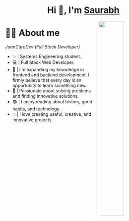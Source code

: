 <h1 align="center">Hi 👋, I'm <a href="https://100rabhcsmc.github.io/Me.io/" target="blank">
Saurabh</a></h1>

<!--Night Owl image-->
<div>
  <img align="right" width="40%" src="https://media.giphy.com/media/6KirhLJyR7oMcwgJQk/giphy.gif?cid=ecf05e47815tep4fhwm06gckbskvtc7gg8x03714pb5hzi4z&ep=v1_stickers_search&rid=giphy.gif&ct=s">
</div>

<!--Header Name-->
# 👨‍💻 About me 
*JuanCaroDev (Full Stack Developer)*
<!--Start Intro-->               
- ✨ | Systems Engineering student.
- 💻 | Full Stack Web Developer.
- 🌱 | I’m expanding my knowledge in frontend and backend development. I firmly believe that every day is an opportunity to learn something new.
- 🧠 | Passionate about solving problems and finding innovative solutions.
- 📚 | I enjoy reading about history, good habits, and technology.
- 💡 | I love creating useful, creative, and innovative projects.
<!--End Intro-->
